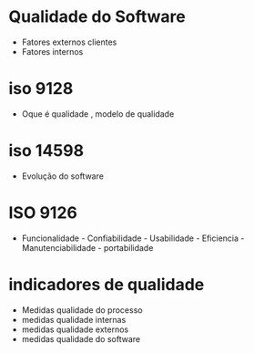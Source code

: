 #  Qualidade do Software
- Fatores externos  clientes
- Fatores internos
# iso 9128 
 - Oque é qualidade , modelo de qualidade
# iso 14598 
- Evolução do software
# ISO 9126 
- Funcionalidade - Confiabilidade - Usabilidade - Eficiencia - Manutenciabilidade - portabilidade
# indicadores de qualidade
- Medidas qualidade do processo
- medidas qualidade internas
- medidas qualidade externos
- medidas qualidade do software